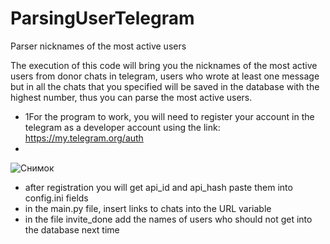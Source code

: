 # ParsingUserTelegram
Parser nicknames of the most active users

The execution of this code will bring you the nicknames of the most active users from donor chats in telegram, users who wrote at least one message but in all the chats that you specified will be saved in the database with the highest number, thus you can parse the most active users.

 - 1For the program to work, you will need to register your account in the telegram as a developer account using the link: https://my.telegram.org/auth
 - 
![Снимок](https://user-images.githubusercontent.com/97433829/205083446-19e5b62e-3ce4-451e-9bab-852342cc19e1.PNG)

 - after registration you will get api_id and api_hash paste them into config.ini fields
 - in the main.py file, insert links to chats into the URL variable
 - in the file invite_done add the names of users who should not get into the database next time
